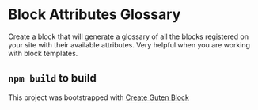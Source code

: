 # Block Attributes Glossary

Create a block that will generate a glossary of all the blocks registered on your site with their available attributes. Very helpful when you are working with block templates.

## `npm build` to build

This project was bootstrapped with [Create Guten Block](https://github.com/ahmadawais/create-guten-block)